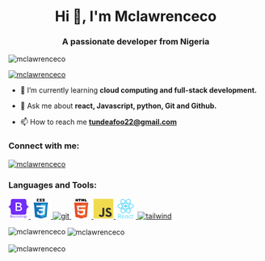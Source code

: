 <h1 align="center">Hi 👋, I'm Mclawrenceco</h1>
<h3 align="center">A passionate developer from Nigeria</h3>

<p align="left"> <img src="https://komarev.com/ghpvc/?username=mclawrenceco&label=Profile%20views&color=0e75b6&style=flat" alt="mclawrenceco" /> </p>

<p align="left"> <a href="https://twitter.com/mclawrenceco" target="blank"><img src="https://img.shields.io/twitter/follow/mclawrenceco?logo=twitter&style=for-the-badge" alt="mclawrenceco" /></a> </p>

- 🌱 I’m currently learning **cloud computing and full-stack development.**

- 💬 Ask me about **react, Javascript, python, Git and Github.**

- 📫 How to reach me **tundeafoo22@gmail.com**

<h3 align="left">Connect with me:</h3>
<p align="left">
<a href="https://twitter.com/mclawrenceco" target="blank"><img align="center" src="https://raw.githubusercontent.com/rahuldkjain/github-profile-readme-generator/master/src/images/icons/Social/twitter.svg" alt="mclawrenceco" height="30" width="40" /></a>
</p>

<h3 align="left">Languages and Tools:</h3>
<p align="left"> <a href="https://getbootstrap.com" target="_blank" rel="noreferrer"> <img src="https://raw.githubusercontent.com/devicons/devicon/master/icons/bootstrap/bootstrap-plain-wordmark.svg" alt="bootstrap" width="40" height="40"/> </a> <a href="https://www.w3schools.com/css/" target="_blank" rel="noreferrer"> <img src="https://raw.githubusercontent.com/devicons/devicon/master/icons/css3/css3-original-wordmark.svg" alt="css3" width="40" height="40"/> </a> <a href="https://git-scm.com/" target="_blank" rel="noreferrer"> <img src="https://www.vectorlogo.zone/logos/git-scm/git-scm-icon.svg" alt="git" width="40" height="40"/> </a> <a href="https://www.w3.org/html/" target="_blank" rel="noreferrer"> <img src="https://raw.githubusercontent.com/devicons/devicon/master/icons/html5/html5-original-wordmark.svg" alt="html5" width="40" height="40"/> </a> <a href="https://developer.mozilla.org/en-US/docs/Web/JavaScript" target="_blank" rel="noreferrer"> <img src="https://raw.githubusercontent.com/devicons/devicon/master/icons/javascript/javascript-original.svg" alt="javascript" width="40" height="40"/> </a> <a href="https://reactjs.org/" target="_blank" rel="noreferrer"> <img src="https://raw.githubusercontent.com/devicons/devicon/master/icons/react/react-original-wordmark.svg" alt="react" width="40" height="40"/> </a> <a href="https://tailwindcss.com/" target="_blank" rel="noreferrer"> <img src="https://www.vectorlogo.zone/logos/tailwindcss/tailwindcss-icon.svg" alt="tailwind" width="40" height="40"/> </a> </p>

<p><img align="left" src="https://github-readme-stats.vercel.app/api/top-langs?username=mclawrenceco&show_icons=true&locale=en&layout=compact" alt="mclawrenceco" /></p>

<p>&nbsp;<img align="center" src="https://github-readme-stats.vercel.app/api?username=mclawrenceco&show_icons=true&locale=en" alt="mclawrenceco" /></p>

<p><img align="center" src="https://github-readme-streak-stats.herokuapp.com/?user=mclawrenceco&" alt="mclawrenceco" /></p>
